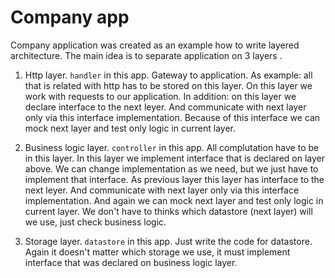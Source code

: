 # Company app

Company application was created as an example how to write layered architecture.
The main idea is to separate application on 3 layers .
1) Http layer. `handler` in this app. 
Gateway to application. As example: all that is related with http has to be stored on this layer.
On this layer we work with requests to our application.
In addition: on this layer we declare interface to the next leyer. And communicate with next layer only via this interface implementation.
Because of this interface we can mock next layer and test only logic in current layer.

2) Business logic layer. `controller` in this app.
All complutation have to be in this layer.
In this layer we implement interface that is declared on layer above. We can change implementation as we need, but we just have to implement
that interface.
As previous layer this layer has interface to the next leyer. And communicate with next layer only via this interface implementation.
And again we can mock next layer and test only logic in current layer. We don't have to thinks which datastore (next layer) will we use, just 
check business logic.

3) Storage layer. `datastore` in this app.
Just write the code for datastore.
Again it doesn't matter which storage we use, it must implement interface that was declared on business logic layer.

